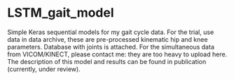# LSTM_gait_model
Simple Keras sequential models for my gait cycle data.
For the trial, use data in data archive, these are pre-processed kinematic hip and knee parameters.
Database with joints is attached. For the simultaneous data from VICOM/KINECT, please contact me: they are too heavy to upload here.
The description of this model and results can be found in publication (currently, under review).

